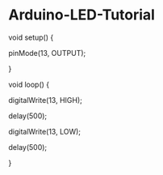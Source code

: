 # Arduino-LED-Tutorial

void setup() {

  pinMode(13, OUTPUT);

}

void loop() {

  digitalWrite(13, HIGH);
  
  delay(500);
  
  digitalWrite(13, LOW);
  
  delay(500);
  
}

